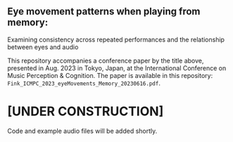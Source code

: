 ## Eye movement patterns when playing from memory:   
Examining consistency across repeated performances and the relationship between eyes and audio

This repository accompanies a conference paper by the title above, presented in Aug. 2023 in Tokyo, Japan, at the International Conference on Music Perception &amp; Cognition. The paper is available in this repository: `Fink_ICMPC_2023_eyeMovements_Memory_20230616.pdf`.

# [UNDER CONSTRUCTION]
Code and example audio files will be added shortly. 
